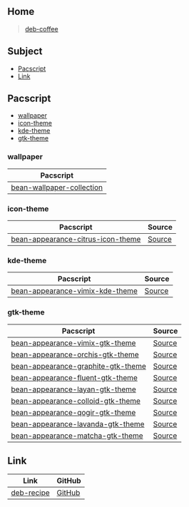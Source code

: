 

## Home

> [deb-coffee](https://github.com/samwhelp/deb-coffee)




## Subject

* [Pacscript](#pacscript)
* [Link](#link)




## Pacscript

* [wallpaper](#wallpaper)
* [icon-theme](#icon-theme)
* [kde-theme](#kde-theme)
* [gtk-theme](#gtk-theme)




### wallpaper

| Pacscript |
| --------- |
| [bean-wallpaper-collection](https://github.com/samwhelp/deb-coffee/blob/main/packages/bean-wallpaper-collection/bean-wallpaper-collection.pacscript) |


### icon-theme

| Pacscript | Source |
| --------- | ------ |
| [bean-appearance-citrus-icon-theme](https://github.com/samwhelp/deb-coffee/blob/main/packages/bean-appearance-citrus-icon-theme/bean-appearance-citrus-icon-theme.pacscript) | [Source](https://github.com/yeyushengfan258/Citrus-icon-theme) |


### kde-theme

| Pacscript | Source |
| --------- | ------ |
| [bean-appearance-vimix-kde-theme](https://github.com/samwhelp/deb-coffee/blob/main/packages/bean-appearance-vimix-kde-theme/bean-appearance-vimix-kde-theme.pacscript) | [Source](https://github.com/vinceliuice/Vimix-kde) |


### gtk-theme

| Pacscript | Source |
| --------- | ------ |
| [bean-appearance-vimix-gtk-theme](https://github.com/samwhelp/deb-coffee/blob/main/packages/bean-appearance-vimix-gtk-theme/bean-appearance-vimix-gtk-theme.pacscript) | [Source](https://github.com/vinceliuice/Vimix-gtk-themes) |
| [bean-appearance-orchis-gtk-theme](https://github.com/samwhelp/deb-coffee/blob/main/packages/bean-appearance-orchis-gtk-theme/bean-appearance-orchis-gtk-theme.pacscript) | [Source](https://github.com/vinceliuice/Orchis-theme) |
| [bean-appearance-graphite-gtk-theme](https://github.com/samwhelp/deb-coffee/blob/main/packages/bean-appearance-graphite-gtk-theme/bean-appearance-graphite-gtk-theme.pacscript) | [Source](https://github.com/vinceliuice/Graphite-gtk-theme) |
| [bean-appearance-fluent-gtk-theme](https://github.com/samwhelp/deb-coffee/blob/main/packages/bean-appearance-fluent-gtk-theme/bean-appearance-fluent-gtk-theme.pacscript) | [Source](https://github.com/vinceliuice/Fluent-gtk-theme) |
| [bean-appearance-layan-gtk-theme](https://github.com/samwhelp/deb-coffee/blob/main/packages/bean-appearance-layan-gtk-theme/bean-appearance-layan-gtk-theme.pacscript) | [Source](https://github.com/vinceliuice/Layan-gtk-theme) |
| [bean-appearance-colloid-gtk-theme](https://github.com/samwhelp/deb-coffee/blob/main/packages/bean-appearance-colloid-gtk-theme/bean-appearance-colloid-gtk-theme.pacscript) | [Source](https://github.com/vinceliuice/Colloid-gtk-theme) |
| [bean-appearance-qogir-gtk-theme](https://github.com/samwhelp/deb-coffee/blob/main/packages/bean-appearance-qogir-gtk-theme/bean-appearance-qogir-gtk-theme.pacscript) | [Source](https://github.com/vinceliuice/Qogir-theme) |
| [bean-appearance-lavanda-gtk-theme](https://github.com/samwhelp/deb-coffee/blob/main/packages/bean-appearance-lavanda-gtk-theme/bean-appearance-lavanda-gtk-theme.pacscript) | [Source](https://github.com/vinceliuice/Lavanda-gtk-theme) |
| [bean-appearance-matcha-gtk-theme](https://github.com/samwhelp/deb-coffee/blob/main/packages/bean-appearance-matcha-gtk-theme/bean-appearance-matcha-gtk-theme.pacscript) | [Source](https://github.com/vinceliuice/Matcha-gtk-theme) |




## Link

| Link | GitHub |
| ---- | ------ |
| [deb-recipe](https://samwhelp.github.io/deb-recipe/) | [GitHub](https://github.com/samwhelp/deb-recipe) |
